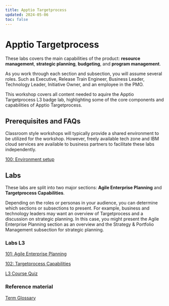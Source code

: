 ```yaml
---
title: Apptio Targetprocess
updated: 2024-05-06
toc: false
---
```


# Apptio Targetprocess

These labs covers the main capabilities of the product: **resource management**, **strategic planning**, **budgeting**, and **program management**.

As you work through each section and subsection, you will assume several roles. Such as Executive, Release Train Engineer, Business Leader, Technology Leader, Initiative Owner, and an employee in the PMO.

This workshop covers all content needed to aquire the Apptio Targetprocess L3 badge lab, highlighting some of the core components and capabilities of Apptio Targetprocess.

## Prerequisites and FAQs

Classroom style workshops will typically provide a shared environment to be utilized for the workshop. However, freely available tech zone and IBM cloud services are available to business partners to facilitate these labs independently.

[100: Environment setup](/apptio-targetprocess/100)

## Labs

These labs are split into two major sections: **Agile Enterprise Planning** and **Targetprocess Capabilities**.

Depending on the roles or personas in your audience, you can determine which sections or subsections to present. For example, business and technology leaders may want an overview of Targetprocess and a discussion on strategic planning. In this case, you might present the Agile Enterprise Planning section as an overview and the Strategy & Portfolio Management subsection for
strategic planning.

### Labs L3

[101: Agile Enterprise Planning](/apptio-targetprocess/101)

[102: Targetprocess Capabilities](/apptio-targetprocess/102)

[L3 Course Quiz](https://learn.ibm.com/course/view.php?id=16366)

### Reference material

[Term Glossary](/apptio-targetprocess/ref100)
